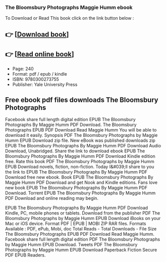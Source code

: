 ### The Bloomsbury Photographs Maggie Humm ebook

To Download or Read This book click on the link button below :

## 👉  [**[Download book](http://filesbooks.info/download.php?group=book&from=github.com&id=720826&lnk=1079 "Download book")**]

## 👉  [**[Read online book](http://filesbooks.info/download.php?group=book&from=github.com&id=720826&lnk=1079 "Read online book")**]


* Page: 240
* Format: pdf / epub / kindle
* ISBN: 9780300273755
* Publisher: Yale University Press



## Free ebook pdf files downloads The Bloomsbury Photographs


Facebook share full length digital edition EPUB The Bloomsbury Photographs By Maggie Humm PDF Download. The Bloomsbury Photographs EPUB PDF Download Read Maggie Humm You will be able to download it easily. Synopsis PDF The Bloomsbury Photographs by Maggie Humm EPUB Download zip file. New eBook was published downloads zip EPUB The Bloomsbury Photographs By Maggie Humm PDF Download Audio Download, Unabridged. Share the link to download ebook EPUB The Bloomsbury Photographs By Maggie Humm PDF Download Kindle edition free. Rate this book PDF The Bloomsbury Photographs by Maggie Humm EPUB Download novels, fiction, non-fiction. Today I&amp;#039;ll share to you the link to EPUB The Bloomsbury Photographs By Maggie Humm PDF Download free new ebook. Book EPUB The Bloomsbury Photographs By Maggie Humm PDF Download and get Nook and Kindle editions. Fans love new book EPUB The Bloomsbury Photographs By Maggie Humm PDF Download. Torrent EPUB The Bloomsbury Photographs By Maggie Humm PDF Download and online reading may begin.

EPUB The Bloomsbury Photographs By Maggie Humm PDF Download Kindle, PC, mobile phones or tablets. Download from the publisher PDF The Bloomsbury Photographs by Maggie Humm EPUB Download iBooks on your Mac or iOS device. Format PDF | EPUB | MOBI ZIP RAR files. Formats Available : PDF, ePub, Mobi, doc Total Reads - Total Downloads - File Size The Bloomsbury Photographs EPUB PDF Download Read Maggie Humm. Facebook share full length digital edition PDF The Bloomsbury Photographs by Maggie Humm EPUB Download. Tweets PDF The Bloomsbury Photographs by Maggie Humm EPUB Download Paperback Fiction Secure PDF EPUB Readers.





